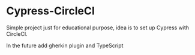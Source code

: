 # Cypress-CircleCI
Simple project just for educational purpose, idea is to set up Cypress with CircleCI.

In the future add gherkin plugin and TypeScript

